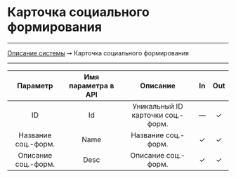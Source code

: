 # Карточка социального формирования

----
[Описание системы](../index.md) ➞ Карточка социального формирования

----

|Параметр 				|Имя параметра в API	|Описание							|In		|Out
|:----: 				|:----:					|:----:								|:----:	|:----:
|ID						|Id						|Уникальный ID карточки соц.-форм.	|—		|✓
|Название соц.-форм.	|Name					|Название соц.-форм.				|✓		|✓
|Описание соц.-форм.	|Desc					|Описание соц.-форм.				|✓		|✓
